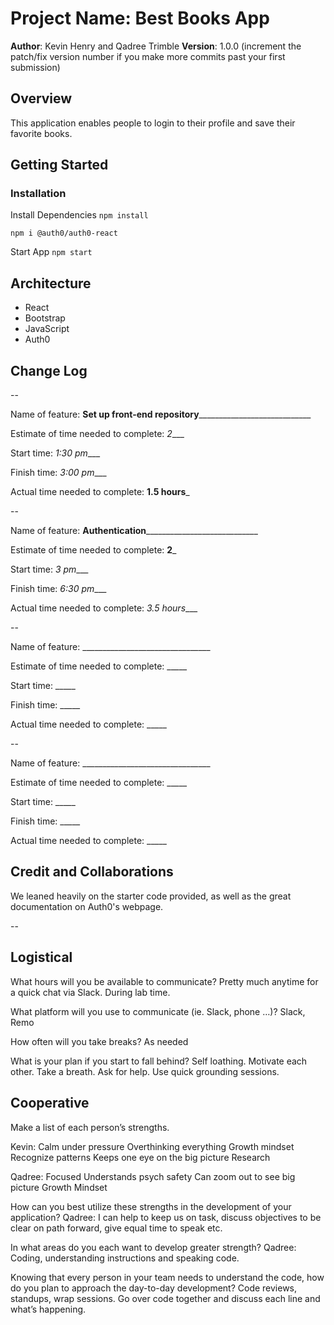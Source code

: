 # Project Name: Best Books App

**Author**: Kevin Henry and Qadree Trimble
**Version**: 1.0.0 (increment the patch/fix version number if you make more commits past your first submission)

## Overview
<!-- Provide a high level overview of what this application is and why you are building it, beyond the fact that it's an assignment for this class. (i.e. What's your problem domain?) -->
This application enables people to login to their profile and save their favorite books.

## Getting Started
<!-- What are the steps that a user must take in order to build this app on their own machine and get it running? -->

### Installation

Install Dependencies
`npm install`

`npm i @auth0/auth0-react`

Start App
`npm start`

## Architecture
<!-- Provide a detailed description of the application design. What technologies (languages, libraries, etc) you're using, and any other relevant design information. -->
- React
- Bootstrap
- JavaScript
- Auth0

## Change Log
<!-- Use this area to document the iterative changes made to your application as each feature is successfully implemented. Use time stamps. Here's an example:

01-01-2001 4:59pm - Application now has a fully-functional express server, with a GET route for the location resource. -->

--

Name of feature: __Set up front-end repository______________________________

Estimate of time needed to complete: _2____

Start time: _1:30 pm____

Finish time: _3:00 pm____

Actual time needed to complete: __1.5 hours___

--

Name of feature: __Authentication______________________________

Estimate of time needed to complete: __2___

Start time: _3 pm____

Finish time: _6:30 pm____

Actual time needed to complete: _3.5 hours____

--

Name of feature: ________________________________

Estimate of time needed to complete: _____

Start time: _____

Finish time: _____

Actual time needed to complete: _____

--

Name of feature: ________________________________

Estimate of time needed to complete: _____

Start time: _____

Finish time: _____

Actual time needed to complete: _____

## Credit and Collaborations
<!-- Give credit (and a link) to other people or resources that helped you build this application. -->
We leaned heavily on the starter code provided, as well as the great documentation on Auth0's webpage.

--

## Logistical
What hours will you be available to communicate? Pretty much anytime for a quick chat via Slack. During lab time.

What platform will you use to communicate (ie. Slack, phone …)? Slack, Remo

How often will you take breaks? As needed

What is your plan if you start to fall behind? Self loathing. Motivate each other. Take a breath. Ask for help. Use quick grounding sessions.

## Cooperative
Make a list of each person’s strengths.

Kevin:
Calm under pressure
Overthinking everything
Growth mindset
Recognize patterns
Keeps one eye on the big picture
Research

Qadree: 
Focused 
Understands psych safety
Can zoom out to see big picture
Growth Mindset

How can you best utilize these strengths in the development of your application? Qadree: I can help to keep us on task, discuss objectives to be clear on path forward, give equal time to speak etc.

In what areas do you each want to develop greater strength? Qadree: Coding, understanding instructions and speaking code.

Knowing that every person in your team needs to understand the code, how do you plan to approach the day-to-day development? Code reviews, standups, wrap sessions. Go over code together and discuss each line and what’s happening.
